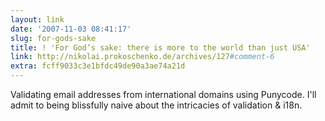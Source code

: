 ```yaml
---
layout: link
date: '2007-11-03 08:41:17'
slug: for-gods-sake
title: ! 'For God’s sake: there is more to the world than just USA'
link: http://nikolai.prokoschenko.de/archives/127#comment-6
extra: fcff9033c3e1bfdc49de90a3ae74a21d
---
```


Validating email addresses from international domains using Punycode. I'll admit to being blissfully naive about the intricacies of validation & i18n.